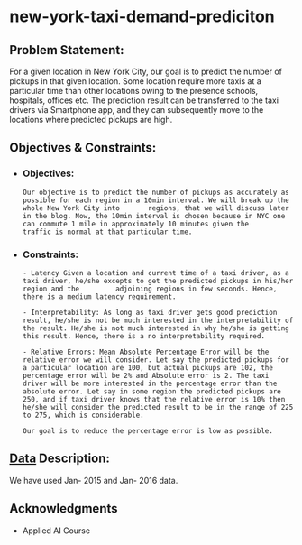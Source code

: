 # new-york-taxi-demand-prediciton

## Problem Statement:

For a given location in New York City, our goal is to predict the number of pickups in that given location. Some location require more taxis at a particular time than other locations owing to the presence schools, hospitals, offices etc. The prediction result can be transferred to the taxi drivers via Smartphone app, and they can subsequently move to the locations where predicted pickups are high.

## Objectives & Constraints:

- ### Objectives: 

      Our objective is to predict the number of pickups as accurately as possible for each region in a 10min interval. We will break up the whole New York City into       regions, that we will discuss later in the blog. Now, the 10min interval is chosen because in NYC one can commute 1 mile in approximately 10 minutes given the       traffic is normal at that particular time.

- ### Constraints:

      - Latency Given a location and current time of a taxi driver, as a taxi driver, he/she excepts to get the predicted pickups in his/her region and the         adjoining regions in few seconds. Hence, there is a medium latency requirement.

      - Interpretability: As long as taxi driver gets good prediction result, he/she is not be much interested in the interpretability of the result. He/she is not much interested in why he/she is getting this result. Hence, there is a no interpretability required.

      - Relative Errors: Mean Absolute Percentage Error will be the relative error we will consider. Let say the predicted pickups for a particular location are 100, but actual pickups are 102, the percentage error will be 2% and Absolute error is 2. The taxi driver will be more interested in the percentage error than the absolute error. Let say in some region the predicted pickups are 250, and if taxi driver knows that the relative error is 10% then he/she will consider the predicted result to be in the range of 225 to 275, which is considerable.

      Our goal is to reduce the percentage error is low as possible.

## [Data](https://www1.nyc.gov/site/tlc/about/tlc-trip-record-data.page) Description:

We have used Jan- 2015 and Jan- 2016 data.

## Acknowledgments

- Applied AI Course
